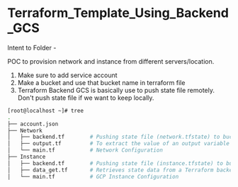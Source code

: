 # Terraform_Template_Using_Backend_GCS

Intent to Folder - 

POC to provision network and instance from different servers/location.  

1) Make sure to add service account
2) Make a bucket and use that bucket name in terraform file
3) Terraform Backend GCS is basically use to push state file remotely. Don't push state file if we want to keep locally.



```bash
[root@localhost ~]# tree
.
├── account.json
├── Network
│   ├── backend.tf        # Pushing state file (network.tfstate) to bucket
│   ├── output.tf         # To extract the value of an output variable from the state file (network.tfstate)
│   └── main.tf           # Network Configuration
├── Instance
│   ├── backend.tf        # Pushing state file (instance.tfstate) to bucket. This is option file, if we want to keep state file remotely.
│   ├── data_get.tf       # Retrieves state data from a Terraform backend state file (network.tfstate)
│   └── main.tf           # GCP Instance Configuration

```
